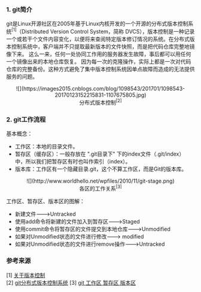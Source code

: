 ### 1. git简介  
git是Linux开源社区在2005年基于Linux内核开发的一个开源的分布式版本控制系统<sup>[1]</sup>（Distributed Version Control System，简称 DVCS），版本控制是一种记录一个或若干个文件内容变化，以便将来查阅特定版本修订情况的系统。在分布式版本控制系统中，客户端并不只提取最新版本的文件快照，而是把代码仓库完整地镜像下来。 这么一来，任何一处协同工作用的服务器发生故障，事后都可以用任何一个镜像出来的本地仓库恢复。 因为每一次的克隆操作，实际上都是一次对代码仓库的完整备份。这种方式避免了集中版本控制系统因单点故障而造成的无法提供服务的问题。

<center>![](https://images2015.cnblogs.com/blog/1098543/201701/1098543-20170123152215831-1107675805.jpg)</center>
<center> 分布式版本控制<sup>[2]</sup></center>

### 2. git工作流程
基本概念：  

-	工作区：本地的目录文件。
-	暂存区（缓存区）：一般存放在 ".git目录下" 下的index文件（.git/index）中，所以我们把暂存区有时也叫作索引（index）。
-	版本库：工作区有一个隐藏目录.git，这个不算工作区，而是Git的版本库。

<center>![](http://www.worldhello.net/wpfiles/2010/11/git-stage.png)</center>
<center> 各区的工作关系<sup>[3]</sup></center>


工作区、暂存区、版本区的图解：

-	新建文件--->Untracked
-	使用add命令将新建的文件加入到暂存区--->Staged
-	使用commit命令将暂存区的文件提交到本地仓库--->Unmodified
-	如果对Unmodified状态的文件进行修改---> modified
-	如果对Unmodified状态的文件进行remove操作--->Untracked

### 参考来源
[1] [关于版本控制](https://git-scm.com/book/zh/v2/%E8%B5%B7%E6%AD%A5-%E5%85%B3%E4%BA%8E%E7%89%88%E6%9C%AC%E6%8E%A7%E5%88%B6)  
[2] [git分布式版本控制系统](https://blog.csdn.net/umke888/article/details/54767243)
[3] [git 工作区 暂存区 版本区](https://www.cnblogs.com/qdhxhz/p/9757390.html)  